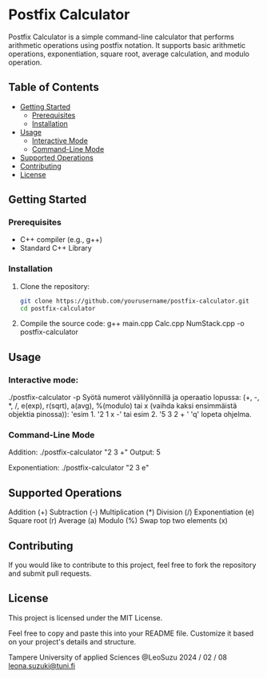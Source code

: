 # Postfix Calculator

Postfix Calculator is a simple command-line calculator that performs arithmetic operations using postfix notation. It supports basic arithmetic operations, exponentiation, square root, average calculation, and modulo operation.

## Table of Contents
- [Getting Started](#getting-started)
  - [Prerequisites](#prerequisites)
  - [Installation](#installation)
- [Usage](#usage)
  - [Interactive Mode](#interactive-mode)
  - [Command-Line Mode](#command-line-mode)
- [Supported Operations](#supported-operations)
- [Contributing](#contributing)
- [License](#license)

## Getting Started

### Prerequisites

- C++ compiler (e.g., g++)
- Standard C++ Library

### Installation

1. Clone the repository:

   ```bash
   git clone https://github.com/yourusername/postfix-calculator.git
   cd postfix-calculator

2. Compile the source code:
g++ main.cpp Calc.cpp NumStack.cpp -o postfix-calculator

## Usage

### Interactive mode:
./postfix-calculator -p
Syötä numerot välilyönnillä ja operaatio lopussa:
(+, -, *, /, e(exp), r(sqrt), a(avg), %(modulo) tai x (vaihda kaksi ensimmäistä objektia pinossa)):
'esim 1. '2 1 x -' tai esim 2. '5 3 2 + '
'q' lopeta ohjelma.

### Command-Line Mode
Addition:
./postfix-calculator "2 3 +"
Output: 5

Exponentiation:
./postfix-calculator "2 3 e"

## Supported Operations
Addition (+)
Subtraction (-)
Multiplication (*)
Division (/)
Exponentiation (e)
Square root (r)
Average (a)
Modulo (%)
Swap top two elements (x)

## Contributing
If you would like to contribute to this project, feel free to fork the repository and submit pull requests.

## License
This project is licensed under the MIT License.

Feel free to copy and paste this into your README file. Customize it based on your project's details and structure.

Tampere University of applied Sciences
@LeoSuzu 2024 / 02 / 08
leona.suzuki@tuni.fi


